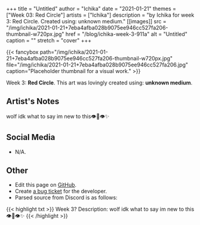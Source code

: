 +++
title =       "Untitled"
author =      "Ichika"
date =        "2021-01-21"
themes =      ["Week 03: Red Circle"]
artists =     ["Ichika"]
description = "by Ichika for week 3: Red Circle. Created using: unknown medium."
[[images]]
      src = "/img/ichika/2021-01-21+7eba4afba028b9075ee946cc527fa206-thumbnail-w720px.jpg"
      href = "/blog/ichika-week-3-911a"
      alt = "Untitled"
      caption = ""
      stretch = "cover"
+++


{{< fancybox path="/img/ichika/2021-01-21+7eba4afba028b9075ee946cc527fa206-thumbnail-w720px.jpg" file="/img/ichika/2021-01-21+7eba4afba028b9075ee946cc527fa206.jpg" caption="Placeholder thumbnail for a visual work." >}}


Week 3: **Red Circle**. This art was lovingly created using: **unknown medium**.

## Artist's Notes

wolf idk what to say im new to this👁️👄👁️✨

## Social Media

- N/A.

## Other

- Edit this page on [GitHub](https://github.com/teaminkling/web-refresh/edit/main/content/blog/ichika-week-3-911a.md).
- Create [a bug ticket](https://github.com/teaminkling/web-refresh/issues/new?assignees=&labels=bug&template=problem-report.md&title=) for the developer.
- Parsed source from Discord is as follows:

{{< highlight txt >}}
Week 3?
Description: wolf idk what to say im new to this👁️👄👁️✨
{{< /highlight >}}